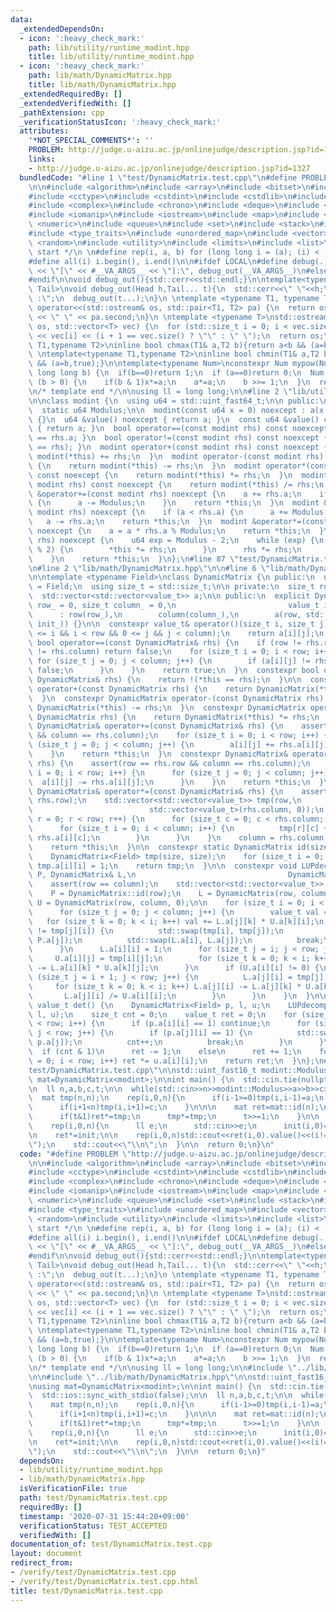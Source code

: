 ```yaml
---
data:
  _extendedDependsOn:
  - icon: ':heavy_check_mark:'
    path: lib/utility/runtime_modint.hpp
    title: lib/utility/runtime_modint.hpp
  - icon: ':heavy_check_mark:'
    path: lib/math/DynamicMatrix.hpp
    title: lib/math/DynamicMatrix.hpp
  _extendedRequiredBy: []
  _extendedVerifiedWith: []
  _pathExtension: cpp
  _verificationStatusIcon: ':heavy_check_mark:'
  attributes:
    '*NOT_SPECIAL_COMMENTS*': ''
    PROBLEM: http://judge.u-aizu.ac.jp/onlinejudge/description.jsp?id=1327
    links:
    - http://judge.u-aizu.ac.jp/onlinejudge/description.jsp?id=1327
  bundledCode: "#line 1 \"test/DynamicMatrix.test.cpp\"\n#define PROBLEM \"http://judge.u-aizu.ac.jp/onlinejudge/description.jsp?id=1327\"\
    \n\n#include <algorithm>\n#include <array>\n#include <bitset>\n#include <cassert>\n\
    #include <cctype>\n#include <cstdint>\n#include <cstdlib>\n#include <cmath>\n\
    #include <complex>\n#include <chrono>\n#include <deque>\n#include <functional>\n\
    #include <iomanip>\n#include <iostream>\n#include <map>\n#include <memory>\n#include\
    \ <numeric>\n#include <queue>\n#include <set>\n#include <stack>\n#include <string>\n\
    #include <type_traits>\n#include <unordered_map>\n#include <vector>\n#include\
    \ <random>\n#include <utility>\n#include <limits>\n#include <list>\n\n/* template\
    \ start */\n \n#define rep(i, a, b) for (long long i = (a); (i) < (b); (i)++)\n\
    #define all(i) i.begin(), i.end()\n\n#ifdef LOCAL\n#define debug(...) std::cerr\
    \ << \"[\" << #__VA_ARGS__ << \"]:\", debug_out(__VA_ARGS__)\n#else\n#define debug(...)\n\
    #endif\n\nvoid debug_out(){std::cerr<<std::endl;}\n\ntemplate<typename Head,typename...\
    \ Tail>\nvoid debug_out(Head h,Tail... t){\n  std::cerr<<\" \"<<h;\n  if(sizeof...(t)>0)std::cout<<\"\
    \ :\";\n  debug_out(t...);\n}\n \ntemplate <typename T1, typename T2>\nstd::ostream&\
    \ operator<<(std::ostream& os, std::pair<T1, T2> pa) {\n  return os << pa.first\
    \ << \" \" << pa.second;\n}\n \ntemplate <typename T>\nstd::ostream& operator<<(std::ostream&\
    \ os, std::vector<T> vec) {\n  for (std::size_t i = 0; i < vec.size(); i++)os\
    \ << vec[i] << (i + 1 == vec.size() ? \"\" : \" \");\n  return os;\n}\n \ntemplate<typename\
    \ T1,typename T2>\ninline bool chmax(T1& a,T2 b){return a<b && (a=b,true);}\n\
    \ \ntemplate<typename T1,typename T2>\ninline bool chmin(T1& a,T2 b){return a>b\
    \ && (a=b,true);}\n\ntemplate<typename Num>\nconstexpr Num mypow(Num a, unsigned\
    \ long long b) {\n  if(b==0)return 1;\n  if (a==0)return 0;\n  Num x = 1;\n  while\
    \ (b > 0) {\n    if(b & 1)x*=a;\n    a*=a;\n    b >>= 1;\n  }\n  return x;\n}\n\
    \n/* template end */\n\nusing ll = long long;\n\n#line 2 \"lib/utility/runtime_modint.hpp\"\
    \n\nclass modint {\n  using u64 = std::uint_fast64_t;\n\n public:\n  u64 a;\n\
    \  static u64 Modulus;\n\n  modint(const u64 x = 0) noexcept : a(x % Modulus)\
    \ {}\n  u64 &value() noexcept { return a; }\n  const u64 &value() const noexcept\
    \ { return a; }\n  bool operator==(const modint rhs) const noexcept { return a\
    \ == rhs.a; }\n  bool operator!=(const modint rhs) const noexcept { return !(*this\
    \ == rhs); }\n  modint operator+(const modint rhs) const noexcept {\n    return\
    \ modint(*this) += rhs;\n  }\n  modint operator-(const modint rhs) const noexcept\
    \ {\n    return modint(*this) -= rhs;\n  }\n  modint operator*(const modint rhs)\
    \ const noexcept {\n    return modint(*this) *= rhs;\n  }\n  modint operator/(const\
    \ modint rhs) const noexcept {\n    return modint(*this) /= rhs;\n  }\n  modint\
    \ &operator+=(const modint rhs) noexcept {\n    a += rhs.a;\n    if (a >= Modulus)\
    \ {\n      a -= Modulus;\n    }\n    return *this;\n  }\n  modint &operator-=(const\
    \ modint rhs) noexcept {\n    if (a < rhs.a) {\n      a += Modulus;\n    }\n \
    \   a -= rhs.a;\n    return *this;\n  }\n  modint &operator*=(const modint rhs)\
    \ noexcept {\n    a = a * rhs.a % Modulus;\n    return *this;\n  }\n  modint &operator/=(modint\
    \ rhs) noexcept {\n    u64 exp = Modulus - 2;\n    while (exp) {\n      if (exp\
    \ % 2) {\n        *this *= rhs;\n      }\n      rhs *= rhs;\n      exp /= 2;\n\
    \    }\n    return *this;\n  }\n};\n#line 87 \"test/DynamicMatrix.test.cpp\"\n\
    \n#line 2 \"lib/math/DynamicMatrix.hpp\"\n\n#line 6 \"lib/math/DynamicMatrix.hpp\"\
    \n\ntemplate <typename Field>\nclass DynamicMatrix {\n public:\n  using value_t\
    \ = Field;\n  using size_t = std::size_t;\n\n private:\n  size_t row, column;\n\
    \  std::vector<std::vector<value_t>> a;\n\n public:\n  explicit DynamicMatrix(size_t\
    \ row_ = 0, size_t column_ = 0,\n                         value_t init_ = value_t())\n\
    \      : row(row_),\n        column(column_),\n        a(row, std::vector<value_t>(column,\
    \ init_)) {}\n\n  constexpr value_t& operator()(size_t i, size_t j) {\n    assert(0\
    \ <= i && i < row && 0 <= j && j < column);\n    return a[i][j];\n  }\n  constexpr\
    \ bool operator==(const DynamicMatrix& rhs) {\n    if (row != rhs.row || column\
    \ != rhs.column) return false;\n    for (size_t i = 0; i < row; i++) {\n     \
    \ for (size_t j = 0; j < column; j++) {\n        if (a[i][j] != rhs.a[i][j]) return\
    \ false;\n      }\n    }\n    return true;\n  }\n  constexpr bool operator!=(const\
    \ DynamicMatrix& rhs) {\n    return !(*this == rhs);\n  }\n\n  constexpr DynamicMatrix\
    \ operator+(const DynamicMatrix rhs) {\n    return DynamicMatrix(*this) += rhs;\n\
    \  }\n  constexpr DynamicMatrix operator-(const DynamicMatrix rhs) {\n    return\
    \ DynamicMatrix(*this) -= rhs;\n  }\n  constexpr DynamicMatrix operator*(const\
    \ DynamicMatrix rhs) {\n    return DynamicMatrix(*this) *= rhs;\n  }\n\n  constexpr\
    \ DynamicMatrix& operator+=(const DynamicMatrix& rhs) {\n    assert(row == rhs.row\
    \ && column == rhs.column);\n    for (size_t i = 0; i < row; i++) {\n      for\
    \ (size_t j = 0; j < column; j++) {\n        a[i][j] += rhs.a[i][j];\n      }\n\
    \    }\n    return *this;\n  }\n  constexpr DynamicMatrix& operator-=(const DynamicMatrix&\
    \ rhs) {\n    assert(row == rhs.row && column == rhs.column);\n    for (size_t\
    \ i = 0; i < row; i++) {\n      for (size_t j = 0; j < column; j++) {\n      \
    \  a[i][j] -= rhs.a[i][j];\n      }\n    }\n    return *this;\n  }\n  constexpr\
    \ DynamicMatrix& operator*=(const DynamicMatrix& rhs) {\n    assert(column ==\
    \ rhs.row);\n    std::vector<std::vector<value_t>> tmp(row,\n                \
    \                          std::vector<value_t>(rhs.column, 0));\n    for (size_t\
    \ r = 0; r < row; r++) {\n      for (size_t c = 0; c < rhs.column; c++) {\n  \
    \      for (size_t i = 0; i < column; i++) {\n          tmp[r][c] += a[r][i] *\
    \ rhs.a[i][c];\n        }\n      }\n    }\n    column = rhs.column;\n    a = std::move(tmp);\n\
    \    return *this;\n  }\n\n  constexpr static DynamicMatrix id(size_t size) {\n\
    \    DynamicMatrix<Field> tmp(size, size);\n    for (size_t i = 0; i < size; i++)\
    \ tmp.a[i][i] = 1;\n    return tmp;\n  }\n\n  constexpr void LUPdecomposition(DynamicMatrix&\
    \ P, DynamicMatrix& L,\n                                  DynamicMatrix& U) {\n\
    \    assert(row == column);\n    std::vector<std::vector<value_t>> tmp = a;\n\
    \    P = DynamicMatrix::id(row);\n    L = DynamicMatrix(row, column, 0);\n   \
    \ U = DynamicMatrix(row, column, 0);\n\n    for (size_t i = 0; i < row; i++) {\n\
    \      for (size_t j = 0; j < column; j++) {\n        value_t val = 0;\n     \
    \   for (size_t k = 0; k < i; k++) val += L.a[j][k] * U.a[k][i];\n        if (val\
    \ != tmp[j][i]) {\n          std::swap(tmp[i], tmp[j]);\n          std::swap(P.a[i],\
    \ P.a[j]);\n          std::swap(L.a[i], L.a[j]);\n          break;\n        }\n\
    \      }\n      L.a[i][i] = 1;\n      for (size_t j = i; j < row; j++) {\n   \
    \     U.a[i][j] = tmp[i][j];\n        for (size_t k = 0; k < i; k++) U.a[i][j]\
    \ -= L.a[i][k] * U.a[k][j];\n      }\n      if (U.a[i][i] != 0) {\n        for\
    \ (size_t j = i + 1; j < row; j++) {\n          L.a[j][i] = tmp[j][i];\n     \
    \     for (size_t k = 0; k < i; k++) L.a[j][i] -= L.a[j][k] * U.a[k][i];\n   \
    \       L.a[j][i] /= U.a[i][i];\n        }\n      }\n    }\n  }\n\n  constexpr\
    \ value_t det() {\n    DynamicMatrix<Field> p, l, u;\n    LUPdecomposition(p,\
    \ l, u);\n    size_t cnt = 0;\n    value_t ret = 0;\n    for (size_t i = 0; i\
    \ < row; i++) {\n      if (p.a[i][i] == 1) continue;\n      for (size_t j = 1;\
    \ j < row; j++) {\n        if (p.a[j][i] == 1) {\n          std::swap(p.a[i],\
    \ p.a[j]);\n          cnt++;\n          break;\n        }\n      }\n    }\n  \
    \  if (cnt & 1)\n      ret -= 1;\n    else\n      ret += 1;\n    for (size_t i\
    \ = 0; i < row; i++) ret *= u.a[i][i];\n    return ret;\n  }\n};\n#line 89 \"\
    test/DynamicMatrix.test.cpp\"\n\nstd::uint_fast16_t modint::Modulus;\n\nusing\
    \ mat=DynamicMatrix<modint>;\n\nint main() {\n  std::cin.tie(nullptr);\n  std::ios::sync_with_stdio(false);\n\
    \n  ll n,a,b,c,t;\n\n  while(std::cin>>n>>modint::Modulus>>a>>b>>c>>t,n){\n  \
    \  mat tmp(n,n);\n    rep(i,0,n){\n      if(i-1>=0)tmp(i,i-1)=a;\n      tmp(i,i)=b;\n\
    \      if(i+1<n)tmp(i,i+1)=c;\n    }\n\n\n    mat ret=mat::id(n);\n\n    while(t>0){\n\
    \      if(t&1)ret*=tmp;\n      tmp*=tmp;\n      t>>=1;\n    }\n\n    mat init(n,1);\n\
    \    rep(i,0,n){\n      ll e;\n      std::cin>>e;\n      init(i,0)=e;\n    }\n\
    \n    ret*=init;\n\n    rep(i,0,n)std::cout<<ret(i,0).value()<<(i!=n-1?\" \":\"\
    \");\n    std::cout<<\"\\n\";\n  }\n\n  return 0;\n}\n"
  code: "#define PROBLEM \"http://judge.u-aizu.ac.jp/onlinejudge/description.jsp?id=1327\"\
    \n\n#include <algorithm>\n#include <array>\n#include <bitset>\n#include <cassert>\n\
    #include <cctype>\n#include <cstdint>\n#include <cstdlib>\n#include <cmath>\n\
    #include <complex>\n#include <chrono>\n#include <deque>\n#include <functional>\n\
    #include <iomanip>\n#include <iostream>\n#include <map>\n#include <memory>\n#include\
    \ <numeric>\n#include <queue>\n#include <set>\n#include <stack>\n#include <string>\n\
    #include <type_traits>\n#include <unordered_map>\n#include <vector>\n#include\
    \ <random>\n#include <utility>\n#include <limits>\n#include <list>\n\n/* template\
    \ start */\n \n#define rep(i, a, b) for (long long i = (a); (i) < (b); (i)++)\n\
    #define all(i) i.begin(), i.end()\n\n#ifdef LOCAL\n#define debug(...) std::cerr\
    \ << \"[\" << #__VA_ARGS__ << \"]:\", debug_out(__VA_ARGS__)\n#else\n#define debug(...)\n\
    #endif\n\nvoid debug_out(){std::cerr<<std::endl;}\n\ntemplate<typename Head,typename...\
    \ Tail>\nvoid debug_out(Head h,Tail... t){\n  std::cerr<<\" \"<<h;\n  if(sizeof...(t)>0)std::cout<<\"\
    \ :\";\n  debug_out(t...);\n}\n \ntemplate <typename T1, typename T2>\nstd::ostream&\
    \ operator<<(std::ostream& os, std::pair<T1, T2> pa) {\n  return os << pa.first\
    \ << \" \" << pa.second;\n}\n \ntemplate <typename T>\nstd::ostream& operator<<(std::ostream&\
    \ os, std::vector<T> vec) {\n  for (std::size_t i = 0; i < vec.size(); i++)os\
    \ << vec[i] << (i + 1 == vec.size() ? \"\" : \" \");\n  return os;\n}\n \ntemplate<typename\
    \ T1,typename T2>\ninline bool chmax(T1& a,T2 b){return a<b && (a=b,true);}\n\
    \ \ntemplate<typename T1,typename T2>\ninline bool chmin(T1& a,T2 b){return a>b\
    \ && (a=b,true);}\n\ntemplate<typename Num>\nconstexpr Num mypow(Num a, unsigned\
    \ long long b) {\n  if(b==0)return 1;\n  if (a==0)return 0;\n  Num x = 1;\n  while\
    \ (b > 0) {\n    if(b & 1)x*=a;\n    a*=a;\n    b >>= 1;\n  }\n  return x;\n}\n\
    \n/* template end */\n\nusing ll = long long;\n\n#include \"../lib/utility/runtime_modint.hpp\"\
    \n\n#include \"../lib/math/DynamicMatrix.hpp\"\n\nstd::uint_fast16_t modint::Modulus;\n\
    \nusing mat=DynamicMatrix<modint>;\n\nint main() {\n  std::cin.tie(nullptr);\n\
    \  std::ios::sync_with_stdio(false);\n\n  ll n,a,b,c,t;\n\n  while(std::cin>>n>>modint::Modulus>>a>>b>>c>>t,n){\n\
    \    mat tmp(n,n);\n    rep(i,0,n){\n      if(i-1>=0)tmp(i,i-1)=a;\n      tmp(i,i)=b;\n\
    \      if(i+1<n)tmp(i,i+1)=c;\n    }\n\n\n    mat ret=mat::id(n);\n\n    while(t>0){\n\
    \      if(t&1)ret*=tmp;\n      tmp*=tmp;\n      t>>=1;\n    }\n\n    mat init(n,1);\n\
    \    rep(i,0,n){\n      ll e;\n      std::cin>>e;\n      init(i,0)=e;\n    }\n\
    \n    ret*=init;\n\n    rep(i,0,n)std::cout<<ret(i,0).value()<<(i!=n-1?\" \":\"\
    \");\n    std::cout<<\"\\n\";\n  }\n\n  return 0;\n}"
  dependsOn:
  - lib/utility/runtime_modint.hpp
  - lib/math/DynamicMatrix.hpp
  isVerificationFile: true
  path: test/DynamicMatrix.test.cpp
  requiredBy: []
  timestamp: '2020-07-31 15:44:20+09:00'
  verificationStatus: TEST_ACCEPTED
  verifiedWith: []
documentation_of: test/DynamicMatrix.test.cpp
layout: document
redirect_from:
- /verify/test/DynamicMatrix.test.cpp
- /verify/test/DynamicMatrix.test.cpp.html
title: test/DynamicMatrix.test.cpp
---
```


